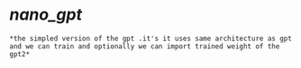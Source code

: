 # _nano_gpt_

    *the simpled version of the gpt .it's it uses same architecture as gpt and we can train and optionally we can import trained weight of the gpt2*
